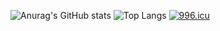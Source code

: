 ![Anurag's GitHub stats](https://github-readme-stats.vercel.app/api?username=1ansam&show_icons=true)
![Top Langs](https://github-readme-stats.vercel.app/api/top-langs/?username=1ansam&hide=CMake)
<a href="https://996.icu"><img src="https://img.shields.io/badge/link-996.icu-red.svg" alt="996.icu" /></a>
<!--
**1ansam/1ansam** is a ✨ _special_ ✨ repository because its `README.md` (this file) appears on your GitHub profile.

Here are some ideas to get you started:

- 🔭 I’m currently working on ...
- 🌱 I’m currently learning ...
- 👯 I’m looking to collaborate on ...
- 🤔 I’m looking for help with ...
- 💬 Ask me about ...
- 📫 How to reach me: ...
- 😄 Pronouns: ...
- ⚡ Fun fact: ...
-->
